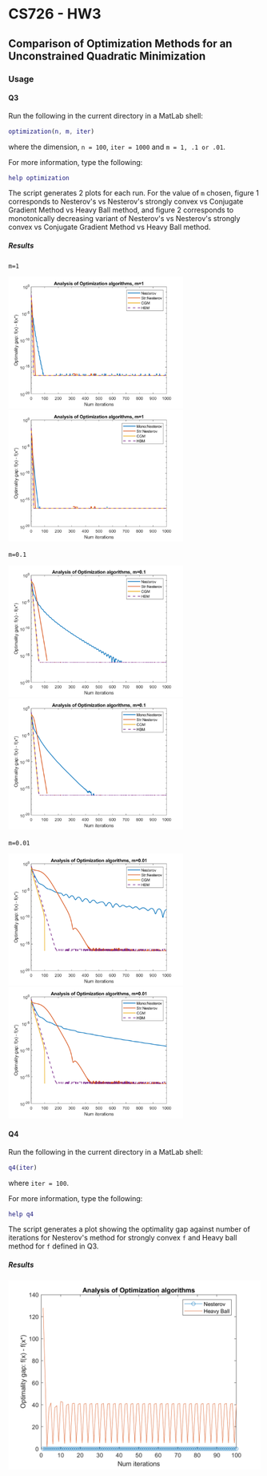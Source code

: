 # CS726 - HW3

## Comparison of Optimization Methods for an Unconstrained Quadratic Minimization

### Usage

#### Q3

Run the following in the current directory in a MatLab shell:

```MatLab
optimization(n, m, iter)
```

where the dimension, `n = 100`, `iter = 1000` and `m = 1, .1 or .01`.

For more information, type the following:

```MatLab
help optimization
```

The script generates 2 plots for each run. For the value of `m` chosen, figure 1 corresponds to Nesterov's vs Nesterov's strongly convex vs Conjugate Gradient Method vs Heavy Ball method, and figure 2 corresponds to monotonically decreasing variant of Nesterov's vs Nesterov's strongly convex vs Conjugate Gradient Method vs Heavy Ball method.

##### Results

`m=1`
<p float="left">
	<img src="nest_vs_all_m=1.png" width="350" />
	<img src="mononest_vs_all_m=1.png" width="350" />
</p>

`m=0.1`
<p float="left">
	<img src="nest_vs_all_m=.1.png" width="350" />
	<img src="mononest_vs_all_m=.1.png" width="350" />
</p>

`m=0.01`
<p float="left">
	<img src="nest_vs_all_m=.01.png" width="350" />
	<img src="mononest_vs_all_m=.01.png" width="350" />
</p>

#### Q4

Run the following in the current directory in a MatLab shell:

```MatLab
q4(iter)
```

where `iter = 100`.

For more information, type the following:

```MatLab
help q4
```

The script generates a plot showing the optimality gap against number of iterations for Nesterov's method for strongly convex `f` and Heavy ball method for `f` defined in Q3.

##### Results

![Nesterov vs Heavy Ball](nest_vs_heavyball.png?raw=true "Nesterov vs Heavy Ball")

